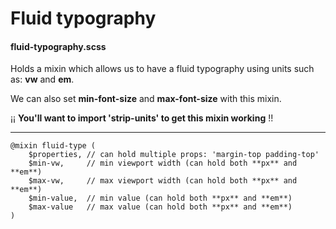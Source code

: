 # Fluid typography

#### fluid-typography.scss
Holds a mixin which allows us to have a fluid typography using units such as:
**vw** and **em**.

We can also set **min-font-size** and **max-font-size** with this mixin.





¡¡ **You'll want to import 'strip-units' to get this mixin working** !!

---

````
@mixin fluid-type (
    $properties, // can hold multiple props: 'margin-top padding-top'
    $min-vw,     // min viewport width (can hold both **px** and **em**)
    $max-vw,     // max viewport width (can hold both **px** and **em**)
    $min-value,  // min value (can hold both **px** and **em**)
    $max-value   // max value (can hold both **px** and **em**)
)
````
